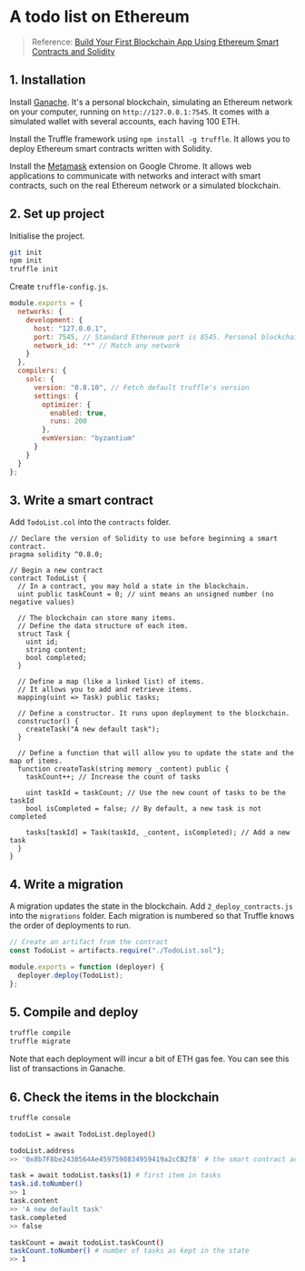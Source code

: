 # A todo list on Ethereum

> Reference: [Build Your First Blockchain App Using Ethereum Smart Contracts and Solidity](https://www.youtube.com/watch?v=coQ5dg8wM2o)

## 1. Installation

Install [Ganache](https://www.trufflesuite.com/ganache). It's a personal blockchain, simulating an Ethereum network on your computer, running on `http://127.0.0.1:7545`. It comes with a simulated wallet with several accounts, each having 100 ETH.

Install the Truffle framework using `npm install -g truffle`. It allows you to deploy Ethereum smart contracts written with Solidity.

Install the [Metamask](https://chrome.google.com/webstore/detail/metamask/nkbihfbeogaeaoehlefnkodbefgpgknn?hl=en) extension on Google Chrome. It allows web applications to communicate with networks and interact with smart contracts, such on the real Ethereum network or a simulated blockchain.

## 2. Set up project

Initialise the project.

```bash
git init
npm init
truffle init
```

Create `truffle-config.js`.

```js
module.exports = {
  networks: {
    development: {
      host: "127.0.0.1",
      port: 7545, // Standard Ethereum port is 8545. Personal blockchain runs on 7545.
      network_id: "*" // Match any network
    }
  },
  compilers: {
    solc: {
      version: "0.8.10", // Fetch default truffle's version
      settings: {
        optimizer: {
          enabled: true,
          runs: 200
        },
        evmVersion: "byzantium"
      }
    }
  }
};
```

## 3. Write a smart contract

Add `TodoList.col` into the `contracts` folder.

```solidity
// Declare the version of Solidity to use before beginning a smart contract.
pragma solidity ^0.8.0;

// Begin a new contract
contract TodoList {
  // In a contract, you may hold a state in the blockchain.
  uint public taskCount = 0; // uint means an unsigned number (no negative values)

  // The blockchain can store many items.
  // Define the data structure of each item.
  struct Task {
    uint id;
    string content;
    bool completed;
  }

  // Define a map (like a linked list) of items.
  // It allows you to add and retrieve items.
  mapping(uint => Task) public tasks;

  // Define a constructor. It runs upon deployment to the blockchain.
  constructor() {
    createTask("A new default task");
  }

  // Define a function that will allow you to update the state and the map of items.
  function createTask(string memory _content) public {
    taskCount++; // Increase the count of tasks

    uint taskId = taskCount; // Use the new count of tasks to be the taskId
    bool isCompleted = false; // By default, a new task is not completed

    tasks[taskId] = Task(taskId, _content, isCompleted); // Add a new task
  }
}
```

## 4. Write a migration

A migration updates the state in the blockchain. Add `2_deploy_contracts.js` into the `migrations` folder. Each migration is numbered so that Truffle knows the order of deployments to run.

```javascript
// Create an artifact from the contract
const TodoList = artifacts.require("./TodoList.sol");

module.exports = function (deployer) {
  deployer.deploy(TodoList);
};
```

## 5. Compile and deploy

```bash
truffle compile
truffle migrate
```

Note that each deployment will incur a bit of ETH gas fee. You can see this list of transactions in Ganache.

## 6. Check the items in the blockchain

```bash
truffle console

todoList = await TodoList.deployed()

todoList.address
>> '0x8b7F8be2438564Ae4597590834959419a2cCB2f8' # the smart contract address

task = await todoList.tasks(1) # first item in tasks
task.id.toNumber()
>> 1
task.content
>> 'A new default task'
task.completed
>> false

taskCount = await todoList.taskCount()
taskCount.toNumber() # number of tasks as kept in the state
>> 1

```
